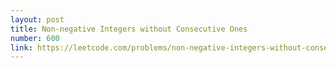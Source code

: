 ```yaml
---
layout: post
title: Non-negative Integers without Consecutive Ones
number: 600
link: https://leetcode.com/problems/non-negative-integers-without-consecutive-ones
---
```

